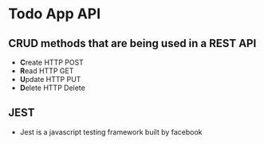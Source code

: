 # Todo App API

## CRUD methods that are being used in a REST API
- **C**reate HTTP POST
- **R**ead   HTTP GET
- **U**pdate HTTP PUT
- **D**elete HTTP Delete

## JEST
- Jest is a javascript testing framework built by facebook